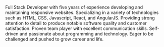 Full Stack Developer with five years of experience developing and maintaining responsive websites. Specializing in a variety of technologies such as HTML, CSS, Javascript, React, and AngularJS. Providing strong attention to detail to produce notable software quality and customer satisfaction. Proven team player with excellent communication skills. Self-driven and passionate about programming and technology. Eager to be challenged and pushed to grow career and life.

<!--
**kylejamesross/kylejamesross** is a ✨ _special_ ✨ repository because its `README.md` (this file) appears on your GitHub profile.

Here are some ideas to get you started:

- 🔭 I’m currently working on ...
- 🌱 I’m currently learning ...
- 👯 I’m looking to collaborate on ...
- 🤔 I’m looking for help with ...
- 💬 Ask me about ...
- 📫 How to reach me: ...
- 😄 Pronouns: ...
- ⚡ Fun fact: ...
-->
